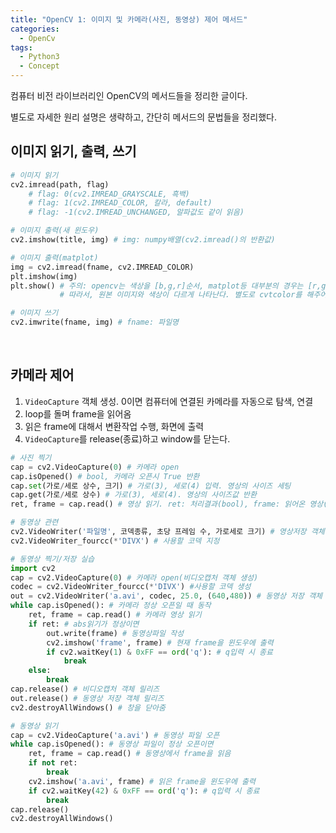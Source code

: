 ```yaml
---
title: "OpenCV 1: 이미지 및 카메라(사진, 동영상) 제어 메서드"
categories:	
  - OpenCv
tags:
  - Python3
  - Concept
---
```


컴퓨터 비전 라이브러리인 OpenCV의 메서드들을 정리한 글이다.

별도로 자세한 원리 설명은 생략하고, 간단히 메서드의 문법들을 정리했다.

## 이미지 읽기, 출력, 쓰기

```python
# 이미지 읽기
cv2.imread(path, flag) 
	# flag: 0(cv2.IMREAD_GRAYSCALE, 흑백)
	# flag: 1(cv2.IMREAD_COLOR, 칼라, default)
	# flag: -1(cv2.IMREAD_UNCHANGED, 알파값도 같이 읽음)

# 이미지 출력(새 윈도우)
cv2.imshow(title, img) # img: numpy배열(cv2.imread()의 반환값)

# 이미지 출력(matplot)
img = cv2.imread(fname, cv2.IMREAD_COLOR)
plt.imshow(img)
plt.show() # 주의: opencv는 색상을 [b,g,r]순서, matplot등 대부분의 경우는 [r,g,b]로 색상 표현
		   # 따라서, 원본 이미지와 색상이 다르게 나타난다. 별도로 cvtcolor를 해주어야 한다. 

# 이미지 쓰기
cv2.imwrite(fname, img) # fname: 파일명
```

<br>

## 카메라 제어

1. `VideoCapture` 객체 생성. 0이면 컴퓨터에 연결된 카메라를 자동으로 탐색, 연결
2. loop를 돌며 frame을 읽어옴
3. 읽은 frame에 대해서 변환작업 수행, 화면에 출력
4.  `VideoCapture`를 release(종료)하고 window를 닫는다.

```python
# 사진 찍기
cap = cv2.VideoCapture(0) # 카메라 open
cap.isOpened() # bool, 카메라 오픈시 True 반환
cap.set(가로/세로 상수, 크기) # 가로(3), 세로(4) 입력. 영상의 사이즈 세팅
cap.get(가로/세로 상수) # 가로(3), 세로(4). 영상의 사이즈값 반환
ret, frame = cap.read() # 영상 읽기. ret: 처리결과(bool), frame: 읽어온 영상(1프레임)
```

```python
# 동영상 관련
cv2.VideoWriter('파일명', 코덱종류, 초당 프레임 수, 가로세로 크기) # 영상저장 객체
cv2.VideoWriter_fourcc(*'DIVX') # 사용할 코덱 지정

# 동영상 찍기/저장 실습
import cv2
cap = cv2.VideoCapture(0) # 카메라 open(비디오캡처 객체 생성)
codec = cv2.VideoWriter_fourcc(*'DIVX') #사용할 코덱 생성
out = cv2.VideoWriter('a.avi', codec, 25.0, (640,480)) # 동영상 저장 객체 생성
while cap.isOpened(): # 카메라 정상 오픈일 때 동작
    ret, frame = cap.read() # 카메라 영상 읽기
    if ret: # abs읽기가 정상이면
        out.write(frame) # 동영상파일 작성
        cv2.imshow('frame', frame) # 현재 frame을 윈도우에 출력
        if cv2.waitKey(1) & 0xFF == ord('q'): # q입력 시 종료 
            break
    else:
        break
cap.release() # 비디오캡처 객체 릴리즈
out.release() # 동영상 저장 객체 릴리즈
cv2.destroyAllWindows() # 창을 닫아줌

# 동영상 읽기
cap = cv2.VideoCapture('a.avi') # 동영상 파일 오픈
while cap.isOpened(): # 동영상 파일이 정상 오픈이면
    ret, frame = cap.read() # 동영상에서 frame을 읽음
    if not ret:
        break
    cv2.imshow('a.avi', frame) # 읽은 frame을 윈도우에 출력
    if cv2.waitKey(42) & 0xFF == ord('q'): # q입력 시 종료 
        break
cap.release()
cv2.destroyAllWindows()
```



